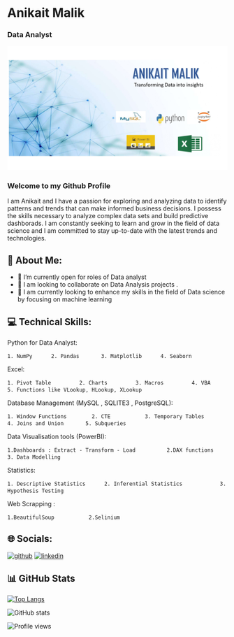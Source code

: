 
# Anikait Malik
### Data Analyst

![Data Analayst](https://github.com/Anikaitmalik/Anikaitmalik/blob/main/introfile.jpg)


### Welcome to my Github Profile

I am Anikait and I have a passion for exploring and analyzing data to identify patterns and trends that can make informed business decisions. I possess the skills necessary to analyze complex data sets and build predictive dashborads. I am constantly seeking to learn and grow in the field of data science and I am committed to stay up-to-date with the latest trends and technologies.

## 🔗 About Me:

- 🌱 I’m currently open for roles of Data analyst 
- 🌱 I am looking to collaborate on Data Analysis projects .
- 🌱 I am currently looking to enhance my skills in the field of Data science by focusing on machine learning


## 💻 Technical Skills: 

Python for Data Analyst: 

    1. NumPy      2. Pandas       3. Matplotlib      4. Seaborn      
                                                                                                                       
Excel: 

    1. Pivot Table         2. Charts         3. Macros         4. VBA           5. Functions like VLookup, HLookup, XLookup
                
Database Management (MySQL , SQLITE3 , PostgreSQL):

    1. Window Functions        2. CTE           3. Temporary Tables      4. Joins and Union       5. Subqueries
     
Data Visualisation tools (PowerBI):

    1.Dashboards : Extract - Transform - Load          2.DAX functions           3. Data Modelling

Statistics:

    1. Descriptive Statistics      2. Inferential Statistics            3. Hypothesis Testing

Web Scrapping :

    1.BeautifulSoup           2.Selinium
     
      


## 🌐 Socials:

[<img src='https://cdn.jsdelivr.net/npm/simple-icons@3.0.1/icons/github.svg' alt='github' height='40'>](https://github.com/Anikaitmalik)  [<img src='https://cdn.jsdelivr.net/npm/simple-icons@3.0.1/icons/linkedin.svg' alt='linkedin' height='40'>](https://www.linkedin.com/in/anikaitmalik/)  

## 📊 GitHub Stats

[![Top Langs](https://github-readme-stats.vercel.app/api/top-langs/?username=Anikaitmalik)](https://github.com/anuraghazra/github-readme-stats)

![GitHub stats](https://github-readme-stats.vercel.app/api?username=Anikaitmalik&show_icons=true)  

![Profile views](https://gpvc.arturio.dev/MehakKhurana17)  
